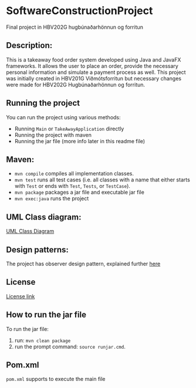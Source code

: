 # SoftwareConstructionProject

Final project in HBV202G hugbúnaðarhönnun og forritun

## Description:

This is a takeaway food order system developed using
Java and JavaFX frameworks. It allows the user to place an
order, provide the necessary personal information and simulate a payment process as well.
This project was initially created in HBV201G Viðmótsforritun but necessary changes were made for HBV202G
Hugbúnaðarhönnun og forritun.

## Running the project

You can run the project using various methods:

- Running `Main` or `TakeAwayApplication` directly
- Running the project with maven
- Running the jar file (more info later in this readme file)

## Maven:

- `mvn compile` compiles all implementation classes.
- `mvn test` runs all test cases (i.e. all classes with a name that either starts with `Test` or ends
  with `Test`, `Tests`, or `TestCase`).
- `mvn package` packages a jar file and executable jar file
- `mvn exec:java` runs the project

## UML Class diagram:

[UML Class Diagram](src/site/resources/UMLClassDiagram.png)

## Design patterns:

The project has observer design pattern, explained further [here](DesignPattern)

## License

[License link](LICENSE)

## How to run the jar file

To run the jar file:

1. run: `mvn clean package`
2. run the prompt command: `source runjar.cmd`.

## Pom.xml

`pom.xml` supports to execute the main file
